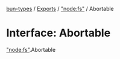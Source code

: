 [bun-types](../README.md) / [Exports](../modules.md) / ["node:fs"](../modules/node_fs_.md) / Abortable

# Interface: Abortable

["node:fs"](../modules/node_fs_.md).Abortable
